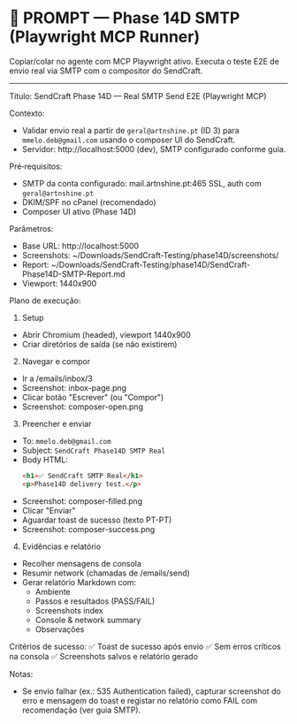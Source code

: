 # 🧪 PROMPT — Phase 14D SMTP (Playwright MCP Runner)

Copiar/colar no agente com MCP Playwright ativo. Executa o teste E2E de envio real via SMTP com o compositor do SendCraft.

---

Título: SendCraft Phase 14D — Real SMTP Send E2E (Playwright MCP)

Contexto:
- Validar envio real a partir de `geral@artnshine.pt` (ID 3) para `mmelo.deb@gmail.com` usando o composer UI do SendCraft.
- Servidor: http://localhost:5000 (dev), SMTP configurado conforme guia.

Pré‑requisitos:
- SMTP da conta configurado: mail.artnshine.pt:465 SSL, auth com `geral@artnshine.pt`
- DKIM/SPF no cPanel (recomendado)
- Composer UI ativo (Phase 14D)

Parâmetros:
- Base URL: http://localhost:5000
- Screenshots: ~/Downloads/SendCraft-Testing/phase14D/screenshots/
- Report: ~/Downloads/SendCraft-Testing/phase14D/SendCraft-Phase14D-SMTP-Report.md
- Viewport: 1440x900

Plano de execução:
1) Setup
- Abrir Chromium (headed), viewport 1440x900
- Criar diretórios de saída (se não existirem)

2) Navegar e compor
- Ir a /emails/inbox/3
- Screenshot: inbox-page.png
- Clicar botão "Escrever" (ou "Compor")
- Screenshot: composer-open.png

3) Preencher e enviar
- To: `mmelo.deb@gmail.com`
- Subject: `SendCraft Phase14D SMTP Real`
- Body HTML:
  ```html
  <h1>✅ SendCraft SMTP Real</h1>
  <p>Phase14D delivery test.</p>
  ```
- Screenshot: composer-filled.png
- Clicar "Enviar"
- Aguardar toast de sucesso (texto PT-PT)
- Screenshot: composer-success.png

4) Evidências e relatório
- Recolher mensagens de consola
- Resumir network (chamadas de /emails/send)
- Gerar relatório Markdown com:
  - Ambiente
  - Passos e resultados (PASS/FAIL)
  - Screenshots index
  - Console & network summary
  - Observações

Critérios de sucesso:
✅ Toast de sucesso após envio
✅ Sem erros críticos na consola
✅ Screenshots salvos e relatório gerado

Notas:
- Se envio falhar (ex.: 535 Authentication failed), capturar screenshot do erro e mensagem do toast e registar no relatório como FAIL com recomendação (ver guia SMTP).
